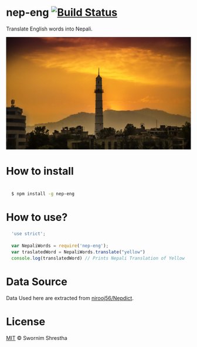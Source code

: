 # nep-eng [![Build Status](https://travis-ci.org/bravegurkha/nep-eng.svg?branch=master)](https://travis-ci.org/bravegurkha/nep-eng)

Translate English words into Nepali.

![](Dharahara.jpg)

# How to install

```sh

  $ npm install -g nep-eng

```

# How to use?

```js
  'use strict';

  var NepaliWords = require('nep-eng');
  var traslatedWord = NepaliWords.translate("yellow")
  console.log(translatedWord) // Prints Nepali Translation of Yellow

```

# Data Source

  Data Used here are extracted from [nirooj56/Nepdict](https://github.com/nirooj56/Nepdict).

# License

 [MIT](https://opensource.org/licenses/mit-license.php) &copy; Swornim Shrestha  

